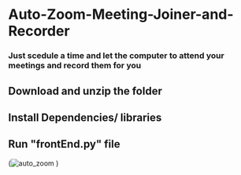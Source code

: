 # Auto-Zoom-Meeting-Joiner-and-Recorder
### Just scedule a time and let the computer to attend your meetings and record them for you 
## Download and unzip the folder
## Install Dependencies/ libraries
## Run "frontEnd.py" file
(![auto_zoom](https://github.com/MalikAbdulSalam/Auto-Zoom-Meeting-Joiner-and-Recorder/assets/75979219/a81934f7-7f94-4541-a2b3-a1c5ede28f07)
)
